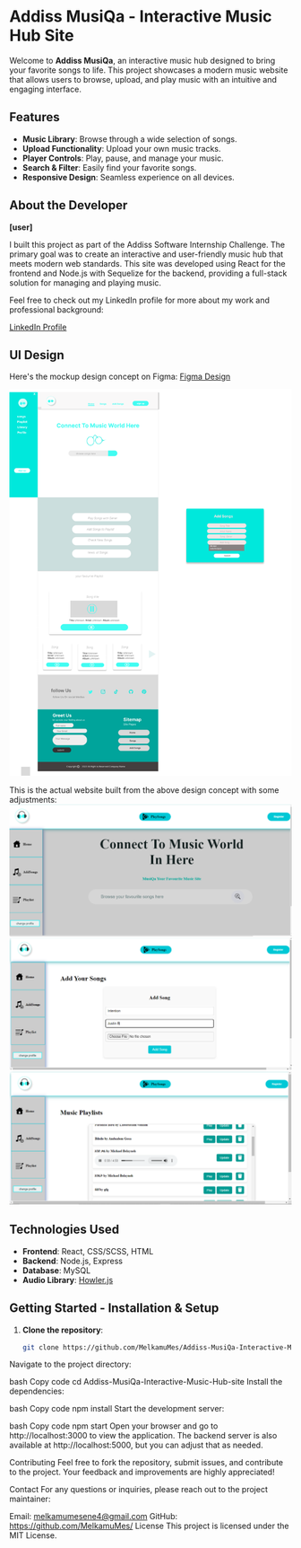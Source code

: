 # Addiss MusiQa - Interactive Music Hub Site

Welcome to **Addiss MusiQa**, an interactive music hub designed to bring your favorite songs to life. This project showcases a modern music website that allows users to browse, upload, and play music with an intuitive and engaging interface.

## Features

- **Music Library**: Browse through a wide selection of songs.
- **Upload Functionality**: Upload your own music tracks.
- **Player Controls**: Play, pause, and manage your music.
- **Search & Filter**: Easily find your favorite songs.
- **Responsive Design**: Seamless experience on all devices.

## About the Developer

**[user]**

I built this project as part of the Addiss Software Internship Challenge. The primary goal was to create an interactive and user-friendly music hub that meets modern web standards. This site was developed using React for the frontend and Node.js with Sequelize for the backend, providing a full-stack solution for managing and playing music.

Feel free to check out my LinkedIn profile for more about my work and professional background:

[LinkedIn Profile](https://www.linkedin.com/in/melkamu-mesene-4a0780264)

## UI Design

Here's the mockup design concept on Figma: [Figma Design](https://www.figma.com/design/Hz3bu6jbOGyY7o4IYHnbnv/DailyTimeSchedule?node-id=0-1&t=BBMtNyTwaJmEO9rF-1)

![UI Design Figma](https://github.com/MelkamuMes/Addiss-MusiQa-Interactive-Music-Hub-site/blob/main/client/src/Components/img/Frame%201%20(2).png)

This is the actual website built from the above design concept with some adjustments:
![HomePage](https://github.com/MelkamuMes/Addiss-MusiQa-Interactive-Music-Hub-site/blob/main/client/src/Components/img/MusicHomePage.png)
![Add Songs](https://github.com/MelkamuMes/Addiss-MusiQa-Interactive-Music-Hub-site/blob/main/client/src/Components/img/AddSongPage.png)
![Playlist](https://github.com/MelkamuMes/Addiss-MusiQa-Interactive-Music-Hub-site/blob/main/client/src/Components/img/PlaylistPage.png)

## Technologies Used

- **Frontend**: React, CSS/SCSS, HTML
- **Backend**: Node.js, Express
- **Database**: MySQL
- **Audio Library**: [Howler.js](https://howlerjs.com/)

## Getting Started - Installation & Setup

1. **Clone the repository**:
   ```bash
   git clone https://github.com/MelkamuMes/Addiss-MusiQa-Interactive-Music-Hub-site.git
Navigate to the project directory:

bash
Copy code
cd Addiss-MusiQa-Interactive-Music-Hub-site
Install the dependencies:

bash
Copy code
npm install
Start the development server:

bash
Copy code
npm start
Open your browser and go to http://localhost:3000 to view the application. The backend server is also available at http://localhost:5000, but you can adjust that as needed.

Contributing
Feel free to fork the repository, submit issues, and contribute to the project. Your feedback and improvements are highly appreciated!

Contact
For any questions or inquiries, please reach out to the project maintainer:

Email: melkamumesene4@gmail.com
GitHub: https://github.com/MelkamuMes/
License
This project is licensed under the MIT License.






